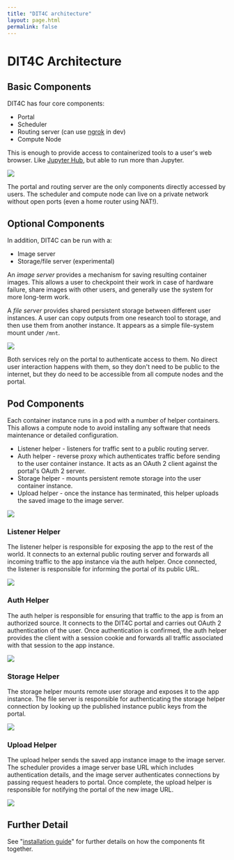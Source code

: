 ```yaml
---
title: "DIT4C architecture"
layout: page.html
permalink: false
---
```


# DIT4C Architecture

## Basic Components

DIT4C has four core components:
 * Portal
 * Scheduler
 * Routing server (can use [ngrok](https://ngrok.com/) in dev)
 * Compute Node

This is enough to provide access to containerized tools to a user's web browser. Like [Jupyter Hub](https://github.com/jupyterhub/jupyterhub), but able to run more than Jupyter.

![](images/diagrams/high-level-arch-basic.dot.svg)

The portal and routing server are the only components directly accessed by users. The scheduler and compute node can live on a private network without open ports (even a home router using NAT!).

## Optional Components

In addition, DIT4C can be run with a:
 * Image server
 * Storage/file server (experimental)

An _image server_ provides a mechanism for saving resulting container images. This allows a user to checkpoint their work in case of hardware failure, share images with other users, and generally use the system for more long-term work.

A _file server_ provides shared persistent storage between different user instances. A user can copy outputs from one research tool to storage, and then use them from another instance. It appears as a simple file-system mount under `/mnt`.

![](images/diagrams/high-level-arch-extra.dot.svg)

Both services rely on the portal to authenticate access to them. No direct user interaction happens with them, so they don't need to be public to the internet, but they do need to be accessible from all compute nodes and the portal.

## Pod Components

Each container instance runs in a pod with a number of helper containers. This allows a compute node to avoid installing any software that needs maintenance or detailed configuration.

* Listener helper - listeners for traffic sent to a public routing server.
* Auth helper - reverse proxy which authenticates traffic before sending to the user container instance. It acts as an OAuth 2 client against the portal's OAuth 2 server.
* Storage helper - mounts persistent remote storage into the user container instance.
* Upload helper - once the instance has terminated, this helper uploads the saved image to the image server.

![](images/diagrams/pod-components.dot.svg)

### Listener Helper

The listener helper is responsible for exposing the app to the rest of the world. It connects to an external public routing server and forwards all incoming traffic to the app instance via the auth helper. Once connected, the listener is responsible for informing the portal of its public URL.

![](images/diagrams/helper-listener.dot.svg)

### Auth Helper

The auth helper is responsible for ensuring that traffic to the app is from an authorized source. It connects to the DIT4C portal and carries out OAuth 2 authentication of the user. Once authentication is confirmed, the auth helper provides the client with a session cookie and forwards all traffic associated with that session to the app instance.

![](images/diagrams/helper-auth.dot.svg)

### Storage Helper

The storage helper mounts remote user storage and exposes it to the app instance. The file server is responsible for authenticating the storage helper connection by looking up the published instance public keys from the portal.

![](images/diagrams/helper-storage.dot.svg)

### Upload Helper

The upload helper sends the saved app instance image to the image server. The scheduler provides a image server base URL which includes authentication details, and the image server authenticates connections by passing request headers to portal. Once complete, the upload helper is responsible for notifying the portal of the new image URL.

![](images/diagrams/helper-upload.dot.svg)

## Further Detail

See "[installation guide](./running.html)" for further details on how the components fit together.
